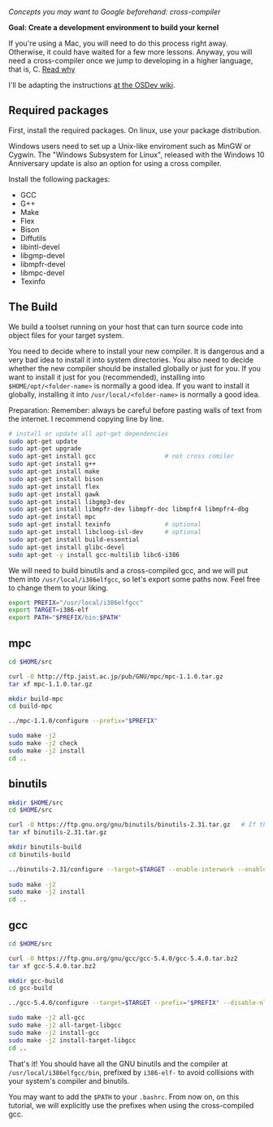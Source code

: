 *Concepts you may want to Google beforehand: cross-compiler*

**Goal: Create a development environment to build your kernel**

If you're using a Mac, you will need to do this process right away. Otherwise, it could have waited
for a few more lessons. Anyway, you will need a cross-compiler once we jump to developing in a higher
language, that is, C. [Read why](http://wiki.osdev.org/Why_do_I_need_a_Cross_Compiler%3F)

I'll be adapting the instructions [at the OSDev wiki](http://wiki.osdev.org/GCC_Cross-Compiler). 


Required packages
-----------------

First, install the required packages. On linux, use your package distribution. 

Windows users need to set up a Unix-like enviroment such as MinGW or Cygwin. The "Windows Subsystem for Linux", released with the Windows 10 Anniversary update is also an option for using a cross compiler.

Install the following packages: 
- GCC
- G++
- Make
- Flex
- Bison
- Diffutils
- libintl-devel
- libgmp-devel
- libmpfr-devel
- libmpc-devel
- Texinfo

The Build
-----------
We build a toolset running on your host that can turn source code into object files for your target system.

You need to decide where to install your new compiler. It is dangerous and a very bad idea to install it into system directories. You also need to decide whether the new compiler should be installed globally or just for you. If you want to install it just for you (recommended), installing into `$HOME/opt/<folder-name>` is normally a good idea. If you want to install it globally, installing it into `/usr/local/<folder-name>` is normally a good idea.

Preparation:
Remember: always be careful before pasting walls of text from the internet. I recommend copying line by line.
```sh
# install or update all apt-get dependencies
sudo apt-get update
sudo apt-get upgrade
sudo apt-get install gcc                   # not cross comiler
sudo apt-get install g++
sudo apt-get install make
sudo apt-get install bison
sudo apt-get install flex
sudo apt-get install gawk
sudo apt-get install libgmp3-dev
sudo apt-get install libmpfr-dev libmpfr-doc libmpfr4 libmpfr4-dbg
sudo apt-get install mpc
sudo apt-get install texinfo               # optional
sudo apt-get install libcloog-isl-dev      # optional
sudo apt-get install build-essential
sudo apt-get install glibc-devel
sudo apt-get -y install gcc-multilib libc6-i386
```

We will need to build binutils and a cross-compiled gcc, and we will put them into `/usr/local/i386elfgcc`, so
let's export some paths now. Feel free to change them to your liking.

```sh
export PREFIX="/usr/local/i386elfgcc"
export TARGET=i386-elf
export PATH="$PREFIX/bin:$PATH"
```

mpc
---
```sh
cd $HOME/src

curl -O http://ftp.jaist.ac.jp/pub/GNU/mpc/mpc-1.1.0.tar.gz
tar xf mpc-1.1.0.tar.gz

mkdir build-mpc
cd build-mpc

../mpc-1.1.0/configure --prefix="$PREFIX"

sudo make -j2
sudo make -j2 check
sudo make -j2 install
cd ..
```

binutils
--------

```sh
mkdir $HOME/src
cd $HOME/src

curl -O https://ftp.gnu.org/gnu/binutils/binutils-2.31.tar.gz   # If the link 404's, look for a more recent version
tar xf binutils-2.31.tar.gz

mkdir binutils-build
cd binutils-build

../binutils-2.31/configure --target=$TARGET --enable-interwork --enable-multilib --disable-nls --disable-werror --prefix=$PREFIX --with-sysroot 2>&1 | tee configure.log
                            
sudo make -j2
sudo make -j2 install
cd ..
```

gcc
---
```sh
cd $HOME/src

curl -O https://ftp.gnu.org/gnu/gcc/gcc-5.4.0/gcc-5.4.0.tar.bz2
tar xf gcc-5.4.0.tar.bz2

mkdir gcc-build
cd gcc-build

../gcc-5.4.0/configure --target=$TARGET --prefix="$PREFIX" --disable-nls --enable-languages=c,c++ --without-headers --with-mpc="$PREFIX" --with-system-zlib --disable-multilib

sudo make -j2 all-gcc
sudo make -j2 all-target-libgcc
sudo make -j2 install-gcc
sudo make -j2 install-target-libgcc
cd ..
```

That's it! You should have all the GNU binutils and the compiler at `/usr/local/i386elfgcc/bin`, prefixed by `i386-elf-` to avoid
collisions with your system's compiler and binutils.

You may want to add the `$PATH` to your `.bashrc`. From now on, on this tutorial, we will explicitly use the prefixes when using
the cross-compiled gcc.
